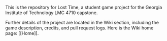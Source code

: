This is the repository for Lost Time, a student game project for the Georgia Institute of Technology LMC 4710 capstone.

Further details of the project are located in the Wiki section, including the game description, credits, and pull request logs. Here is the Wiki home page: [[Home]].
